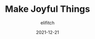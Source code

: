---
author: elifitch
date: 2021-12-21
publisher: css
tags:
  - user-experience
  - meta
target_url: https://css-tricks.com/make-joyful-things/
title: Make Joyful Things
---